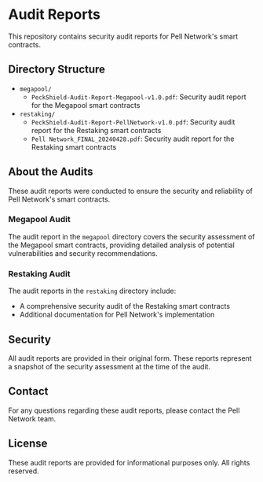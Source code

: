 # Audit Reports

This repository contains security audit reports for Pell Network's smart contracts.

## Directory Structure

- `megapool/`
  - `PeckShield-Audit-Report-Megapool-v1.0.pdf`: Security audit report for the Megapool smart contracts
- `restaking/`
  - `PeckShield-Audit-Report-PellNetwork-v1.0.pdf`: Security audit report for the Restaking smart contracts
  - `Pell Network_FINAL_20240428.pdf`: Security audit report for the Restaking smart contracts

## About the Audits

These audit reports were conducted to ensure the security and reliability of Pell Network's smart contracts.

### Megapool Audit

The audit report in the `megapool` directory covers the security assessment of the Megapool smart contracts, providing detailed analysis of potential vulnerabilities and security recommendations.

### Restaking Audit

The audit reports in the `restaking` directory include:

- A comprehensive security audit of the Restaking smart contracts
- Additional documentation for Pell Network's implementation

## Security

All audit reports are provided in their original form. These reports represent a snapshot of the security assessment at the time of the audit.

## Contact

For any questions regarding these audit reports, please contact the Pell Network team.

## License

These audit reports are provided for informational purposes only. All rights reserved.
